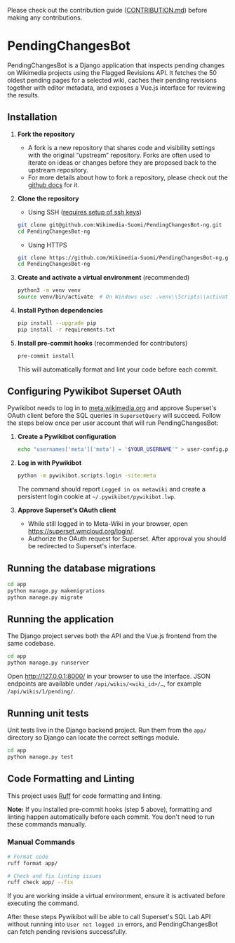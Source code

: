 Please check out the contribution guide ([CONTRIBUTION.md](https://github.com/Wikimedia-Suomi/PendingChangesBot-ng/blob/main/CONTRIBUTING.md)) before making any contributions.

# PendingChangesBot

PendingChangesBot is a Django application that inspects pending changes on Wikimedia
projects using the Flagged Revisions API. It fetches the 50 oldest pending pages for a
selected wiki, caches their pending revisions together with editor metadata, and exposes a
Vue.js interface for reviewing the results.

## Installation

1. **Fork the repository**
   * A fork is a new repository that shares code and visibility settings with the original “upstream” repository. Forks are often used to iterate on ideas or changes before they are proposed back to the upstream repository.
   * For more details about how to fork a repository, please check out the [github docs](https://docs.github.com/en/pull-requests/collaborating-with-pull-requests/working-with-forks/fork-a-repo) for it.
2. **Clone the repository**
   * Using SSH ([requires setup of ssh keys](https://docs.github.com/en/authentication/connecting-to-github-with-ssh))
   ```bash
   git clone git@github.com:Wikimedia-Suomi/PendingChangesBot-ng.git
   cd PendingChangesBot-ng
   ```
   * Using HTTPS
    ```bash
   git clone https://github.com/Wikimedia-Suomi/PendingChangesBot-ng.git
   cd PendingChangesBot-ng
   ```
3. **Create and activate a virtual environment** (recommended)
   ```bash
   python3 -m venv venv
   source venv/bin/activate  # On Windows use: .venv\\Scripts\\activate
   ```
4. **Install Python dependencies**
   ```bash
   pip install --upgrade pip
   pip install -r requirements.txt
   ```

5. **Install pre-commit hooks** (recommended for contributors)
   ```bash
   pre-commit install
   ```
   This will automatically format and lint your code before each commit.

## Configuring Pywikibot Superset OAuth

Pywikibot needs to log in to [meta.wikimedia.org](https://meta.wikimedia.org) and approve
Superset's OAuth client before the SQL queries in `SupersetQuery` will succeed. Follow
the steps below once per user account that will run PendingChangesBot:

1. **Create a Pywikibot configuration**
   ```bash
   echo "usernames['meta']['meta'] = '$YOUR_USERNAME'" > user-config.py
   ```

3. **Log in with Pywikibot**
   ```bash
   python -m pywikibot.scripts.login -site:meta
   ```
   The command should report `Logged in on metawiki` and create a persistent login
   cookie at `~/.pywikibot/pywikibot.lwp`.

4. **Approve Superset's OAuth client**
   - While still logged in to Meta-Wiki in your browser, open
     <https://superset.wmcloud.org/login/>.
   - Authorize the OAuth request for Superset. After approval you should be redirected
     to Superset's interface.

## Running the database migrations

```bash
cd app
python manage.py makemigrations
python manage.py migrate
```

## Running the application

The Django project serves both the API and the Vue.js frontend from the same codebase.

```bash
cd app
python manage.py runserver
```

Open <http://127.0.0.1:8000/> in your browser to use the interface. JSON endpoints are
available under `/api/wikis/<wiki_id>/…`, for example `/api/wikis/1/pending/`.

## Running unit tests

Unit tests live in the Django backend project. Run them from the `app/` directory so Django can locate the correct settings module.

```bash
cd app
python manage.py test
```

## Code Formatting and Linting

This project uses [Ruff](https://docs.astral.sh/ruff/) for code formatting and linting.

**Note:** If you installed pre-commit hooks (step 5 above), formatting and linting happen automatically before each commit. You don't need to run these commands manually.

### Manual Commands

```bash
# Format code
ruff format app/

# Check and fix linting issues
ruff check app/ --fix
```
If you are working inside a virtual environment, ensure it is activated before executing the command.

After these steps Pywikibot will be able to call Superset's SQL Lab API without running
into `User not logged in` errors, and PendingChangesBot can fetch pending revisions
successfully.
